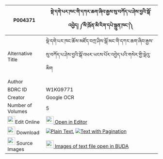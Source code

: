 |P004371|སྡེ་དགེ་པར་ཁང་གི་དཀར་ཆག་ཞིབ་རྒྱས་སུ་བཀོད་པ་ཤེས་བྱའི་སྒོ་འབྱེད། ༼སི་ཁྲོན་མི་རིག་དཔེ་སྐྲུན་ཁང་།༽ 
| --- | --- 
|Alternative Title |སྡེ་དགེ་པར་ཁང་ཆོས་མཛོད་བཀྲ་ཤིས་སྒོ་མང་གི་དཀར་ཆག་ཞིབ་རྒྱས་སུ་བཀོད་པ་ཤེས་བྱའི་སྒོ་འཕར་ཡངས་པོར་འབྱེད་པའི་གསེར་གྱི་ལྡེའུ་མིག
|Author | 
|BDRC ID | W1KG9771
|Creator | Google OCR
|Number of Volumes| 5
|<img width="25" src="https://img.icons8.com/color/25/000000/edit-property.png">Edit Online| [<img width="25" src="https://avatars.githubusercontent.com/u/45091458?s=200&v=4"> Open in Editor](http://editor.openpecha.org/P004371)
|<img width="25" src="https://img.icons8.com/fluent/48/000000/download-2.png"/>  Download | [![](https://img.icons8.com/color/20/000000/txt.png)Plain Text](https://github.com/Openpecha/P004371/releases/download/v2/derge_parkhang_gi_karchak_shyi_plain_P004371.zip), [![](https://img.icons8.com/color/20/000000/txt.png)Text with Pagination](https://github.com/Openpecha/P004371/releases/download/v2/derge_parkhang_gi_karchak_shyi_pages_P004371.zip)
|<img width="25" src="https://img.icons8.com/plasticine/100/000000/pictures-folder.png"/>  Source Images | [<img width="25" src="https://library.bdrc.io/icons/BUDA-small.svg"> Images of text file open in BUDA](https://library.bdrc.io/show/bdr:W1KG9771)